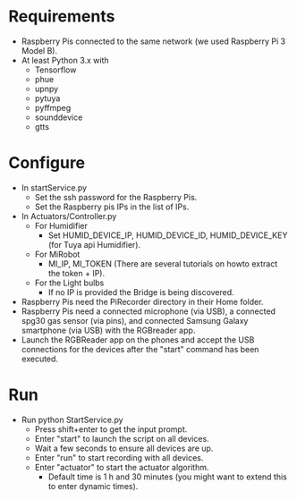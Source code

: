 # Requirements

- Raspberry Pis connected to the same network (we used Raspberry Pi 3 Model B).
- At least Python 3.x with
    - Tensorflow
    - phue
    - upnpy
    - pytuya
    - pyffmpeg
    - sounddevice
    - gtts

# Configure

- In startService.py
    - Set the ssh password for the Raspberry Pis.
    - Set the Raspberry pis IPs in the list of IPs.
- In Actuators/Controller.py
    - For Humidifier
        - Set HUMID_DEVICE_IP, HUMID_DEVICE_ID, HUMID_DEVICE_KEY (for Tuya api Humidifier).
    - For MiRobot
        - MI_IP, MI_TOKEN (There are several tutorials on howto extract the token + IP).
    - For the Light bulbs
        - If no IP is provided the Bridge is being discovered.
- Raspberry Pis need the PiRecorder directory in their Home folder.
- Raspberry Pis need a connected microphone (via USB), a connected spg30 gas sensor (via pins), and connected Samsung Galaxy smartphone (via USB) with the RGBreader app.
- Launch the RGBReader app on the phones and accept the USB connections for the devices after the "start" command has been executed.

# Run

- Run python StartService.py
    - Press shift+enter to get the input prompt.
    - Enter "start" to launch the script on all devices.
    - Wait a few seconds to ensure all devices are up.
    - Enter "run" to start recording with all devices.
    - Enter "actuator" to start the actuator algorithm.
        - Default time is 1 h and 30 minutes (you might want to extend this to enter dynamic times).
